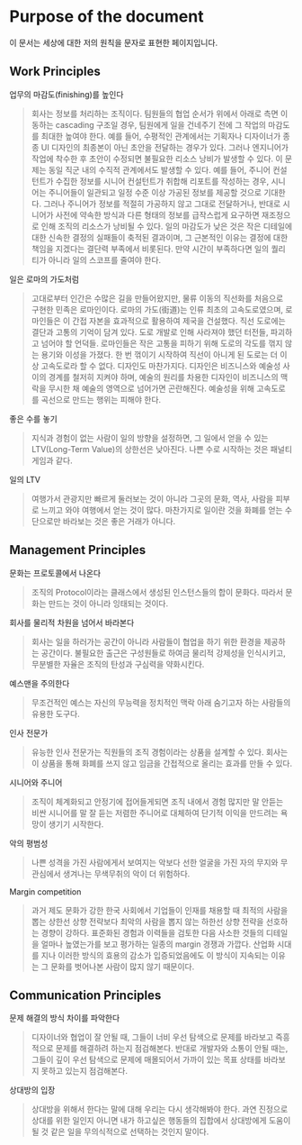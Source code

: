 # Purpose of the document

이 문서는 세상에 대한 저의 원칙을 문자로 표현한 페이지입니다.


## Work Principles

업무의 마감도(finishing)를 높인다
> 회사는 정보를 처리하는 조직이다. 팀원들의 협업 순서가 위에서 아래로 측면 이동하는 cascading 구조일 경우, 팀원에게 일을 건네주기 전에 그 작업의 마감도를 최대한 높여야 한다. 예를 들어, 수평적인 관계에서는 기획자나 디자이너가 종종 UI 디자인의 최종본이 아닌 초안을 전달하는 경우가 있다. 그러나 엔지니어가 작업에 착수한 후 초안이 수정되면 불필요한 리소스 낭비가 발생할 수 있다. 이 문제는 동일 직군 내의 수직적 관계에서도 발생할 수 있다. 예를 들어, 주니어 컨설턴트가 수집한 정보를 시니어 컨설턴트가 취합해 리포트를 작성하는 경우, 시니어는 주니어들이 일관되고 일정 수준 이상 가공된 정보를 제공할 것으로 기대한다. 그러나 주니어가 정보를 적절히 가공하지 않고 그대로 전달하거나, 반대로 시니어가 사전에 약속한 방식과 다른 형태의 정보를 급작스럽게 요구하면 재조정으로 인해 조직의 리소스가 낭비될 수 있다. 일의 마감도가 낮은 것은 작은 디테일에 대한 신속한 결정의 실패들이 축적된 결과이며, 그 근본적인 이유는 결정에 대한 책임을 지겠다는 결단력 부족에서 비롯된다. 만약 시간이 부족하다면 일의 퀄리티가 아니라 일의 스코프를 줄여야 한다.


일은 로마의 가도처럼
> 고대로부터 인간은 수많은 길을 만들어왔지만, 물류 이동의 직선화를 처음으로 구현한 민족은 로마인이다. 로마의 가도(街道)는 인류 최초의 고속도로였으며, 로마인들은 이 간접 자본을 효과적으로 활용하여 제국을 건설했다. 직선 도로에는 결단과 고통의 기억이 담겨 있다. 도로 개발로 인해 사라져야 했던 터전들, 파괴하고 넘어야 할 언덕들. 로마인들은 작은 고통을 피하기 위해 도로의 각도를 꺾지 않는 용기와 이성을 가졌다. 한 번 꺾이기 시작하여 직선이 아니게 된 도로는 더 이상 고속도로라 할 수 없다. 디자인도 마찬가지다. 디자인은 비즈니스와 예술성 사이의 경계를 철저히 지켜야 하며, 예술의 원리를 차용한 디자인이 비즈니스의 맥락을 무시한 채 예술의 영역으로 넘어가면 곤란해진다. 예술성을 위해 고속도로를 곡선으로 만드는 행위는 피해야 한다.

좋은 수를 놓기
> 지식과 경험이 없는 사람이 일의 방향을 설정하면, 그 일에서 얻을 수 있는 LTV(Long-Term Value)의 상한선은 낮아진다. 나쁜 수로 시작하는 것은 패널티 게임과 같다.

일의 LTV
> 여행가서 관광지만 빠르게 둘러보는 것이 아니라 그곳의 문화, 역사, 사람을 피부로 느끼고 와야 여행에서 얻는 것이 많다. 마찬가지로 일이란 것을 화폐를 얻는 수단으로만 바라보는 것은 좋은 거래가 아니다.

## Management Principles

문화는 프로토콜에서 나온다
> 조직의 Protocol이라는 클래스에서 생성된 인스턴스들의 합이 문화다. 따라서 문화는 만드는 것이 아니라 잉태되는 것이다.

회사를 물리적 차원을 넘어서 바라본다
> 회사는 일을 하러가는 공간이 아니라 사람들이 협업을 하기 위한 환경을 제공하는 공간이다. 불필요한 출근은 구성원들로 하여금 물리적 강제성을 인식시키고, 무분별한 자율은 조직의 탄성과 구심력을 약화시킨다.

예스맨을 주의한다
> 무조건적인 예스는 자신의 무능력을 정치적인 맥락 아래 숨기고자 하는 사람들의 유용한 도구다.

인사 전문가
> 유능한 인사 전문가는 직원들의 조직 경험이라는 상품을 설계할 수 있다. 회사는 이 상품을 통해 화폐를 쓰지 않고 임금을 간접적으로 올리는 효과를 만들 수 있다.

시니어와 주니어
> 조직이 체계화되고 안정기에 접어들게되면 조직 내에서 경험 많지만 말 안듣는 비싼 시니어를 말 잘 듣는 저렴한 주니어로 대체하여 단기적 이익을 만드려는 욕망이 생기기 시작한다. 

악의 평범성
> 나쁜 성격을 가진 사람에게서 보여지는 악보다 선한 얼굴을 가진 자의 무지와 무관심에서 생겨나는 무색무취의 악이 더 위험하다.

Margin competition
> 과거 제도 문화가 강한 한국 사회에서 기업들이 인재를 채용할 때 최적의 사람을 뽑는 상한선 상향 전략보다 최악의 사람을 뽑지 않는 하한선 상향 전략을 선호하는 경향이 강하다. 표준화된 경험과 이력들을 검토한 다음 사소한 것들의 디테일을 얼마나 높였는가를 보고 평가하는 일종의 margin 경쟁과 가깝다. 산업화 시대를 지나 이러한 방식의 효용의 감소가 입증되었음에도 이 방식이 지속되는 이유는 그 문화를 벗어나본 사람이 많지 않기 때문이다.

## Communication Principles

문제 해결의 방식 차이를 파악한다
> 디자이너와 협업이 잘 안될 때, 그들이 너비 우선 탐색으로 문제를 바라보고 즉흥적으로 문제를 해결하려 하는지 점검해본다. 반대로 개발자와 소통이 안될 때는, 그들이 깊이 우선 탐색으로 문제에 매몰되어서 가까이 있는 목표 상태를 바라보지 못하고 있는지 점검해본다.

상대방의 입장
> 상대방을 위해서 한다는 말에 대해 우리는 다시 생각해봐야 한다. 과연 진정으로 상대를 위한 일인지 아니면 내가 하고싶은 행동들의 집합에서 상대방에게 도움이 될 것 같은 일을 무의식적으로 선택하는 것인지 말이다.
